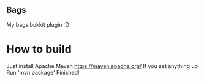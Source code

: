 ## Bags
My bags bukkit plugin :D

# How to build
Just install Apache Maven 
https://maven.apache.org/
If you set anything up
Run 'mvn package'
Finished!
